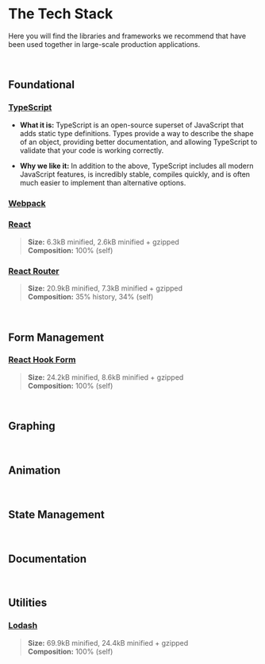 # The Tech Stack
Here you will find the libraries and frameworks we recommend that have been used together in large-scale production applications.

<br>

## Foundational


### [TypeScript](https://www.typescriptlang.org/)

- **What it is:** TypeScript is an open-source superset of JavaScript that adds static type definitions. Types provide a way to describe the shape of an object, providing better documentation, and allowing TypeScript to validate that your code is working correctly.

- **Why we like it:** In addition to the above, TypeScript includes all modern JavaScript features, is incredibly stable, compiles quickly, and is often much easier to implement than alternative options.


### [Webpack](https://webpack.js.org/)


### [React](https://reactjs.org/)

> **Size:** 6.3kB minified, 2.6kB minified + gzipped\
> **Composition:** 100% (self)


### [React Router](https://reactrouter.com/)

> **Size:** 20.9kB minified, 7.3kB minified + gzipped\
> **Composition:** 35% history, 34% (self)


<br>

## Form Management

### [React Hook Form](https://react-hook-form.com/)

> **Size:** 24.2kB minified, 8.6kB minified + gzipped\
> **Composition:** 100% (self)


<br>

## Graphing


<br>

## Animation


<br>

## State Management


<br>

## Documentation


<br>

## Utilities

### [Lodash](https://lodash.com/)

> **Size:** 69.9kB minified, 24.4kB minified + gzipped\
> **Composition:** 100% (self)
